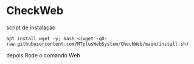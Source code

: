 # CheckWeb


script de instalação 

```
apt install wget -y; bash <(wget -qO- raw.githubusercontent.com/MTplusWebSystem/CheckWeb/main/install.sh)
```

depois Rode o comando  Web

